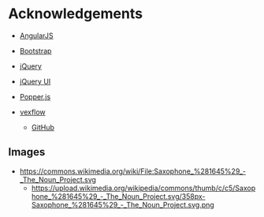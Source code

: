 # Acknowledgements

- [AngularJS](https://angularjs.org/)
- [Bootstrap](https://getbootstrap.com/)
- [jQuery](https://jquery.com/)
- [jQuery UI](https://jqueryui.com/)
- [Popper.js](https://popper.js.org/)
  <!-- - [Chart.js](https://www.chartjs.org) -->
    <!-- - [chartjs-plugin-annotation.js](https://github.com/chartjs/chartjs-plugin-annotation) -->
    <!-- - [chartjs-plugin-datalabels](https://github.com/chartjs/chartjs-plugin-datalabels) -->
  <!-- - [Angular Filter](https://github.com/a8m/angular-filter/) -->
  <!-- - [sorttable](http://www.kryogenix.org/code/browser/sorttable/) -->
  <!-- - [momentjs](https://momentjs.com/) -->

- [vexflow](https://www.vexflow.com/)
  - [GitHub](https://github.com/0xfe/vexflow)

## Images

- https://commons.wikimedia.org/wiki/File:Saxophone_%281645%29_-_The_Noun_Project.svg
  - https://upload.wikimedia.org/wikipedia/commons/thumb/c/c5/Saxophone_%281645%29_-_The_Noun_Project.svg/358px-Saxophone_%281645%29_-_The_Noun_Project.svg.png

